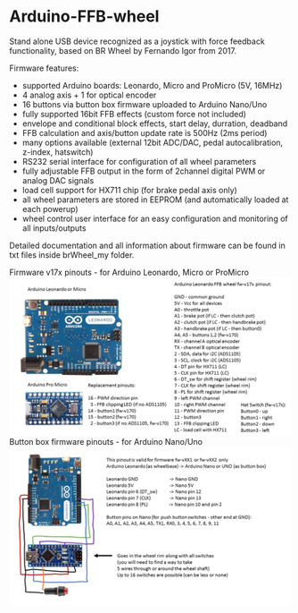 # Arduino-FFB-wheel
Stand alone USB device recognized as a joystick with force feedback functionality, based on BR Wheel by Fernando Igor from 2017.

Firmware features:
- supported Arduino boards: Leonardo, Micro and ProMicro (5V, 16MHz)
- 4 analog axis + 1 for optical encoder
- 16 buttons via button box firmware uploaded to Arduino Nano/Uno
- fully supported 16bit FFB effects (custom force not included)
- envelope and conditional block effects, start delay, durration, deadband
- FFB calculation and axis/button update rate is 500Hz (2ms period)
- many options available (external 12bit ADC/DAC, pedal autocalibration, z-index, hatswitch)
- RS232 serial interface for configuration of all wheel parameters
- fully adjustable FFB output in the form of 2channel digital PWM or analog DAC signals
- load cell support for HX711 chip (for brake pedal axis only)
- all wheel parameters are stored in EEPROM (and automatically loaded at each powerup)
- wheel control user interface for an easy configuration and monitoring of all inputs/outputs

Detailed documentation and all information about firmware can be found in txt files inside brWheel_my folder.

Firmware v17x pinouts - for Arduino Leonardo, Micro or ProMicro
![plot](./brWheel_my/Firmware-v17x%20pinout.png)
Button box firmware pinouts - for Arduino Nano/Uno
![plot](./brWheel_my/Firmware-v141%20button%20box%20pinout.png)
